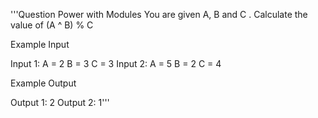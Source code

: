 
'''Question
Power with Modules
You are given A, B and C .
Calculate the value of (A ^ B) % C

Example Input

Input 1:
A = 2 B = 3 C = 3
Input 2:
A = 5 B = 2 C = 4


Example Output

Output 1: 2
Output 2: 1'''
